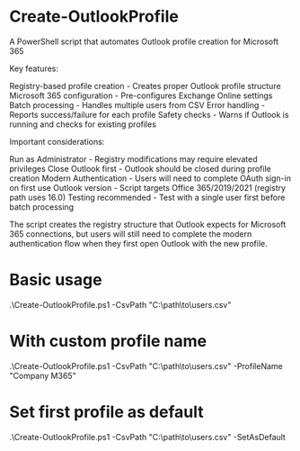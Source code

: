 # Create-OutlookProfile
A PowerShell script that automates Outlook profile creation for Microsoft 365

Key features:

Registry-based profile creation - Creates proper Outlook profile structure
Microsoft 365 configuration - Pre-configures Exchange Online settings
Batch processing - Handles multiple users from CSV
Error handling - Reports success/failure for each profile
Safety checks - Warns if Outlook is running and checks for existing profiles

Important considerations:

Run as Administrator - Registry modifications may require elevated privileges
Close Outlook first - Outlook should be closed during profile creation
Modern Authentication - Users will need to complete OAuth sign-in on first use
Outlook version - Script targets Office 365/2019/2021 (registry path uses 16.0)
Testing recommended - Test with a single user first before batch processing

The script creates the registry structure that Outlook expects for Microsoft 365 connections, but users will still need to complete the modern authentication flow when they first open Outlook with the new profile.

# Basic usage
.\Create-OutlookProfile.ps1 -CsvPath "C:\path\to\users.csv"

# With custom profile name
.\Create-OutlookProfile.ps1 -CsvPath "C:\path\to\users.csv" -ProfileName "Company M365"

# Set first profile as default
.\Create-OutlookProfile.ps1 -CsvPath "C:\path\to\users.csv" -SetAsDefault